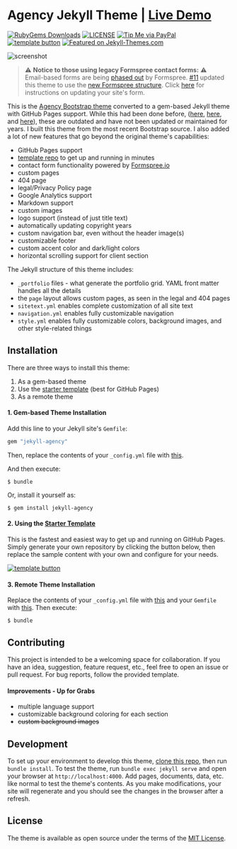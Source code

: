 # Agency Jekyll Theme | [Live Demo](https://raviriley.github.io/agency-jekyll-theme-starter/)
[![RubyGems Downloads](https://img.shields.io/gem/dt/jekyll-agency.svg)](https://rubygems.org/gems/jekyll-agency)
[![LICENSE](https://img.shields.io/badge/license-MIT-lightgrey.svg)](https://github.com/raviriley/agency-jekyll-theme/blob/master/LICENSE.txt)
[![Tip Me via PayPal](https://img.shields.io/badge/PayPal-tip%20me-green.svg?logo=paypal)](https://www.paypal.me/raviriley)
[![template button](https://img.shields.io/badge/-Generate%20theme%20from%20template-brightgreen)](https://github.com/raviriley/agency-jekyll-theme-starter/generate)
[![Featured on Jekyll-Themes.com](https://img.shields.io/badge/featured%20on-JekyllThemes-red.svg)](https://jekyll-themes.com/agency-jekyll-theme/)

![screenshot](https://raw.githubusercontent.com/raviriley/agency-jekyll-theme/master/screenshot.PNG)

>  :warning:  **Notice to those using legacy Formspree contact forms:** :warning: <br>
Email-based forms are being [phased out](https://help.formspree.io/hc/en-us/articles/360056076314) by Formspree. [#11](https://github.com/raviriley/agency-jekyll-theme/pull/11) updated this theme to use the [new Formspree structure](https://help.formspree.io/hc/en-us/articles/360017735154-How-to-prevent-spam). Click [here](https://help.formspree.io/hc/en-us/articles/360056076314) for instructions on updating your site's form.


This is the [Agency Bootstrap theme](https://startbootstrap.com/themes/agency/) converted to a gem-based Jekyll theme with GitHub Pages support. While this had been done before, ([here](https://github.com/y7kim/agency-jekyll-theme), [here](https://github.com/SotiriosVrachas/jekyll-theme-startbootstrap-agency), and [here](https://github.com/laklau/agency-jekyll-theme/)), these are outdated and have not been updated or maintained for years. I built this theme from the most recent Bootstrap source. I also added a lot of new features that go beyond the original theme's capabilities:

- GitHub Pages support
- [template repo][template] to get up and running in minutes
- contact form functionality powered by [Formspree.io](https://formspree.io)
- custom pages
- 404 page
- legal/Privacy Policy page
- Google Analytics support
- Markdown support
- custom images
- logo support (instead of just title text)
- automatically updating copyright years
- custom navigation bar, even without the header image(s)
- customizable footer
- custom accent color and dark/light colors
- horizontal scrolling support for client section
<!-- 
- custom colors with automatic gradient generation (coming soon)
- site title logo text font customization (coming soon)
- horizontal scrolling support for portfolio section (coming soon)
- about section (different from the timeline) -->

The Jekyll structure of this theme includes:

- `_portfolio` files - what generate the portfolio grid. YAML front matter handles all the details
- the `page` layout allows custom pages, as seen in the legal and 404 pages
- `sitetext.yml` enables complete customization of all site text
- `navigation.yml` enables fully customizable navigation
- `style.yml` enables fully customizable colors, background images, and other style-related things

## Installation
There are three ways to install this theme:
1. As a gem-based theme
2. Use the [starter template][template]  (best for GitHub Pages)
3. As a remote theme

#### 1. Gem-based Theme Installation

Add this line to your Jekyll site's `Gemfile`:

```ruby
gem "jekyll-agency"
```

Then, replace the contents of your `_config.yml` file with [this](https://github.com/raviriley/agency-jekyll-theme/blob/master/_config.yml).

And then execute:

    $ bundle

Or, install it yourself as:

    $ gem install jekyll-agency

#### 2. Using the [Starter Template][template]
This is the fastest and easiest way to get up and running on GitHub Pages.
Simply generate your own repository by clicking the button below, then replace the sample content with your own and configure for your needs.

[![template button](https://img.shields.io/badge/-Create%20repository%20from%20template-brightgreen)](https://github.com/raviriley/agency-jekyll-theme-starter/generate)

#### 3. Remote Theme Installation

Replace the contents of your `_config.yml` file with [this](https://raw.githubusercontent.com/raviriley/agency-jekyll-theme-starter/master/_config.yml) and your `Gemfile` with [this](https://raw.githubusercontent.com/raviriley/agency-jekyll-theme-starter/master/Gemfile). Then execute:

    $ bundle


[template]: https://github.com/raviriley/agency-jekyll-theme-starter

<!--
## Documentation and Usage

**TODO:** Write usage instructions here. Describe available layouts, includes, or assets.

navheader is used only for the home page. nav is used everywhere else.

Layouts:

Includes:

-->

## Contributing

This project is intended to be a welcoming space for collaboration. If you have an idea, suggestion, feature request, etc., feel free to open an issue or pull request.
For bug reports, follow the provided template.

#### Improvements - Up for Grabs

- multiple language support
- customizable background coloring for each section
- ~~custom background images~~

## Development

To set up your environment to develop this theme, [clone this repo](https://github.com/raviriley/agency-jekyll-theme.git), then run `bundle install`. To test the theme, run `bundle exec jekyll serve` and open your browser at `http://localhost:4000`. Add pages, documents, data, etc. like normal to test the theme's contents. As you make modifications, your site will regenerate and you should see the changes in the browser after a refresh.

## License

The theme is available as open source under the terms of the [MIT License](https://opensource.org/licenses/MIT).

<!--

## Example Implementations

- [CV Enterprises](https://cventerprises.org)
- [Mortazavi Lab at UC Irvine](https://mortazavilab.github.io/)

-->
